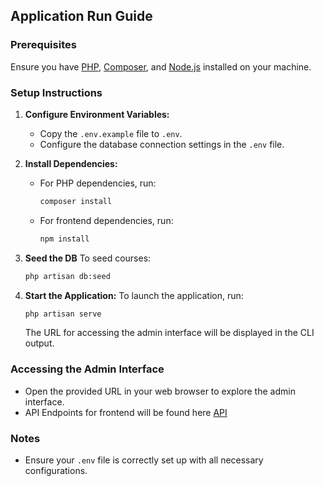## Application Run Guide

### Prerequisites

Ensure you have [PHP](https://www.php.net/), [Composer](https://getcomposer.org/), and [Node.js](https://nodejs.org/) installed on your machine.

### Setup Instructions

1. **Configure Environment Variables:**
   - Copy the `.env.example` file to `.env`.
   - Configure the database connection settings in the `.env` file.

2. **Install Dependencies:**
   - For PHP dependencies, run:
     ```sh
     composer install
     ```
   - For frontend dependencies, run:
     ```sh
     npm install
     ```
3. **Seed the DB**
    To seed courses:
   ```sh
   php artisan db:seed
   ```

4. **Start the Application:**
   To launch the application, run:
   ```sh
   php artisan serve
   ```
   The URL for accessing the admin interface will be displayed in the CLI output.

### Accessing the Admin Interface

- Open the provided URL in your web browser to explore the admin interface.
- API Endpoints for frontend will be found here [API](https://documenter.getpostman.com/view/8119126/2sA3XY6y9D)

### Notes

- Ensure your `.env` file is correctly set up with all necessary configurations.